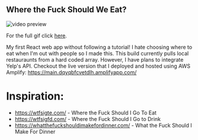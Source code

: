## Where the Fuck Should We Eat?
![video preview](https://thumbs.gfycat.com/CluelessMeaslyAgama-size_restricted.gif)

For the full gif click [here](https://gfycat.com/cluelessmeaslyagama). 

My first React web app without following a tutorial! I hate choosing where to eat when I'm out with people so I made this. This build currently pulls local restauraunts from a hard coded array. However, I have plans to integrate Yelp's API. Checkout the live version that I deployed and hosted using AWS Amplify:
https://main.dqyqbfcvetdlh.amplifyapp.com/ 

# Inspiration:
* https://wtfsigte.com/ - Where the Fuck Should I Go To Eat 
* https://wtfsigfd.com/ - Where the Fuck Should I Go to Drink 
* https://whatthefuckshouldimakefordinner.com/ - What the Fuck Should I Make For Dinner 
